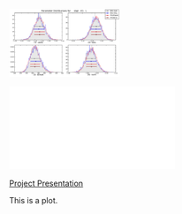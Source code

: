 <p>
<img src="images/sbpl_-01-_L__ParamDistribution.pdf" style="width: 200px;"/>
 <em> </em>
</p>

![](bn080916009/images/sbpl_-01-_L__ParamDistribution.pdf)

[Project Presentation](/images/sbpl_-01-_L__ParamDistribution.pdf "kim PDF")

This is a plot.
